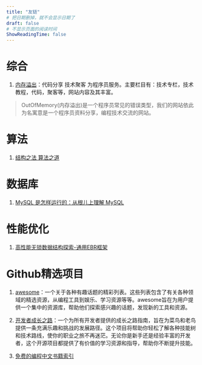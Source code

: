 ```yaml
---
title: "友链"
# 把日期删掉，就不会显示日期了
draft: false
# 不显示页面的阅读时间
ShowReadingTime: false
---
```


# 综合
1. [内存溢出](http://outofmemory.cn/)：代码分享 技术聚客 为程序员服务。主要栏目有：技术专栏，技术教程，代码，聚客等，网站内容及其丰富。
>OutOfMemory(内存溢出)是一个程序员常见的错误类型，我们的网站依此为名寓意是一个程序员资料分享，编程技术交流的网站。

# 算法
1. [结构之法 算法之道](http://blog.csdn.net/v_july_v)

# 数据库
1. [MySQL 是怎样运行的：从根儿上理解 MySQL](https://relph1119.github.io/mysql-learning-notes)

# 性能优化
1. [高性能无锁数据结构探索-通用EBR框架](https://zhuanlan.zhihu.com/p/600961328)

# Github精选项目

1. [awesome](https://github.com/sindresorhus/awesome)：一个关于各种有趣话题的精彩列表。这些列表包含了有关各种领域的精选资源，从编程工具到娱乐、学习资源等等。awesome旨在为用户提供一个集中的资源库，帮助他们探索感兴趣的话题，发现新的工具和资源。

2. [开发者成长之路](https://github.com/kamranahmedse/developer-roadmap)：一个为所有开发者提供的成长之路指南，旨在为菜鸟和老鸟提供一条充满乐趣和挑战的发展路径。这个项目将帮助你轻松了解各种技能树和技术路线，使你的职业之旅不再迷茫。无论你是新手还是经验丰富的开发者，这个开源项目都提供了有价值的学习资源和指导，帮助你不断提升技能。

3. [免费的编程中文书籍索引](https://github.com/justjavac/free-programming-books-zh_CN)